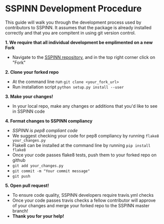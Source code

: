 # SSPINN Development Procedure

This guide will walk you through the development process used by contributors to SSPINN. It assumes that the package is already installed correctly and that you are compitent in using git version control.

**1. We require that all individual development be emplimented on a new Fork**
 * Navigate to the [SSPINN repository](https://github.com/awild82/SSPINN), and in the top right corner click on "Fork"
 
**2. Clone your forked  repo**
 * At the command line run `git clone <your_fork_url>`
 * Run installation script `python setup.py install --user`
 
**3. Make your changes!**
 * In your local repo, make any changes or additions that you'd like to see in SSPINN code

**4. Format changes to SSPINN compliancy**
 * *SSPINN is pep8 compliant code*
 * We suggest checking your code for pep8 compliancy by running `flake8 your_changes.py`
  * Flake8 can be installed at the command line by running `pip install flake8`
 * Once your code passes flake8 tests, push them to your forked repo on github
  * `git add your_changes.py`
  * `git commit -m "Your commit message"`
  * `git push`

**5. Open pull request!**
 * To ensure code quality, SSPINN developers require travis.yml checks
 * Once your code passes travis checks a fellow contributor will approve of your changes and merge your forked repo to the SSPINN master branch!
 * **Thank you for your help!**
